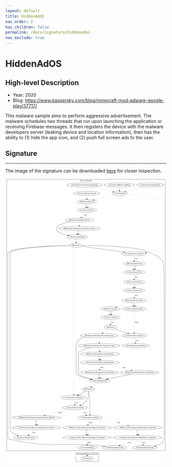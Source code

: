 ```yaml
---
layout: default
title: HiddenAdOS
nav_order: 2
has_children: false
permalink: /docs/signature/hiddenados
nav_exclude: true
---
```


# HiddenAdOS

## High-level Description

* Year: 2020
* Blog: https://www.kaspersky.com/blog/minecraft-mod-adware-google-play/37717/

This malware sample aims to perform aggressive advertisement. The malware schedules two threads that run upon launching the application or receiving Firebase messages. It then registers the device with the malware developers server (leaking device and location information), then has the ability to (1) hide the app icon, and (2) push full screen ads to the user.

## Signature
---

The image of the signature can be downloaded [here](../../img/signatures/HiddenAdOS.png) for closer inspection.

![](../../img/signatures/HiddenAdOS.png)
